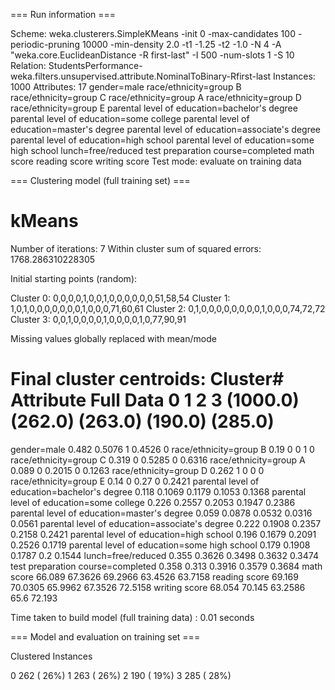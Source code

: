 === Run information ===

Scheme:       weka.clusterers.SimpleKMeans -init 0 -max-candidates 100 -periodic-pruning 10000 -min-density 2.0 -t1 -1.25 -t2 -1.0 -N 4 -A "weka.core.EuclideanDistance -R first-last" -I 500 -num-slots 1 -S 10
Relation:     StudentsPerformance-weka.filters.unsupervised.attribute.NominalToBinary-Rfirst-last
Instances:    1000
Attributes:   17
              gender=male
              race/ethnicity=group B
              race/ethnicity=group C
              race/ethnicity=group A
              race/ethnicity=group D
              race/ethnicity=group E
              parental level of education=bachelor's degree
              parental level of education=some college
              parental level of education=master's degree
              parental level of education=associate's degree
              parental level of education=high school
              parental level of education=some high school
              lunch=free/reduced
              test preparation course=completed
              math score
              reading score
              writing score
Test mode:    evaluate on training data


=== Clustering model (full training set) ===


kMeans
======

Number of iterations: 7
Within cluster sum of squared errors: 1768.286310228305

Initial starting points (random):

Cluster 0: 0,0,0,0,1,0,0,1,0,0,0,0,0,0,51,58,54
Cluster 1: 1,0,1,0,0,0,0,0,0,0,1,0,0,0,71,60,61
Cluster 2: 0,1,0,0,0,0,0,0,0,0,1,0,0,0,74,72,72
Cluster 3: 0,0,1,0,0,0,0,1,0,0,0,0,1,0,77,90,91

Missing values globally replaced with mean/mode

Final cluster centroids:
                                                              Cluster#
Attribute                                         Full Data          0          1          2          3
                                                   (1000.0)    (262.0)    (263.0)    (190.0)    (285.0)
=======================================================================================================
gender=male                                           0.482     0.5076          1     0.4526          0
race/ethnicity=group B                                 0.19          0          0          1          0
race/ethnicity=group C                                0.319          0     0.5285          0     0.6316
race/ethnicity=group A                                0.089          0     0.2015          0     0.1263
race/ethnicity=group D                                0.262          1          0          0          0
race/ethnicity=group E                                 0.14          0       0.27          0     0.2421
parental level of education=bachelor's degree         0.118     0.1069     0.1179     0.1053     0.1368
parental level of education=some college              0.226     0.2557     0.2053     0.1947     0.2386
parental level of education=master's degree           0.059     0.0878     0.0532     0.0316     0.0561
parental level of education=associate's degree        0.222     0.1908     0.2357     0.2158     0.2421
parental level of education=high school               0.196     0.1679     0.2091     0.2526     0.1719
parental level of education=some high school          0.179     0.1908     0.1787        0.2     0.1544
lunch=free/reduced                                    0.355     0.3626     0.3498     0.3632     0.3474
test preparation course=completed                     0.358      0.313     0.3916     0.3579     0.3684
math score                                           66.089    67.3626    69.2966    63.4526    63.7158
reading score                                        69.169    70.0305    65.9962    67.3526    72.5158
writing score                                        68.054     70.145    63.2586       65.6     72.193




Time taken to build model (full training data) : 0.01 seconds

=== Model and evaluation on training set ===

Clustered Instances

0      262 ( 26%)
1      263 ( 26%)
2      190 ( 19%)
3      285 ( 28%)

